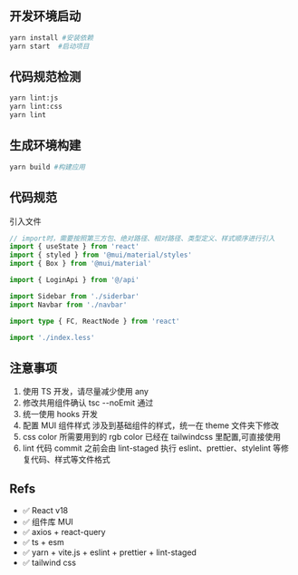 ## 开发环境启动

```bash
yarn install #安装依赖
yarn start  #启动项目
```

## 代码规范检测
```bash
yarn lint:js
yarn lint:css
yarn lint
```

## 生成环境构建
```bash
yarn build #构建应用
```

## 代码规范

引入文件

```typescript
// import时，需要按照第三方包、绝对路径、相对路径、类型定义、样式顺序进行引入
import { useState } from 'react'
import { styled } from '@mui/material/styles'
import { Box } from '@mui/material'

import { LoginApi } from '@/api'

import Sidebar from './siderbar'
import Navbar from './navbar'

import type { FC, ReactNode } from 'react'

import './index.less'
```

## 注意事项

1. 使用 TS 开发，请尽量减少使用 any
2. 修改共用组件确认 tsc --noEmit 通过
3. 统一使用 hooks 开发
4. 配置 MUI 组件样式
   涉及到基础组件的样式，统一在 theme 文件夹下修改
5. css color
   所需要用到的 rgb color 已经在 tailwindcss 里配置,可直接使用
6. lint
   代码 commit 之前会由 lint-staged 执行 eslint、prettier、stylelint 等修复代码、样式等文件格式

## Refs

- ✅ React v18
- ✅ 组件库 MUI
- ✅ axios + react-query
- ✅ ts + esm
- ✅ yarn + vite.js + eslint + prettier + lint-staged
- ✅ tailwind css
